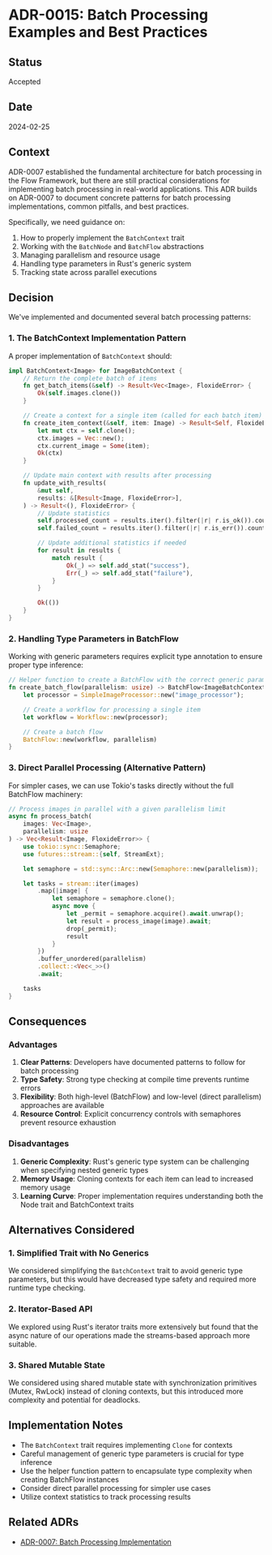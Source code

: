 # ADR-0015: Batch Processing Examples and Best Practices

## Status

Accepted

## Date

2024-02-25

## Context

ADR-0007 established the fundamental architecture for batch processing in the Flow Framework, but there are still practical considerations for implementing batch processing in real-world applications. This ADR builds on ADR-0007 to document concrete patterns for batch processing implementations, common pitfalls, and best practices.

Specifically, we need guidance on:

1. How to properly implement the `BatchContext` trait
2. Working with the `BatchNode` and `BatchFlow` abstractions
3. Managing parallelism and resource usage
4. Handling type parameters in Rust's generic system
5. Tracking state across parallel executions

## Decision

We've implemented and documented several batch processing patterns:

### 1. The BatchContext Implementation Pattern

A proper implementation of `BatchContext` should:

```rust
impl BatchContext<Image> for ImageBatchContext {
    // Return the complete batch of items
    fn get_batch_items(&self) -> Result<Vec<Image>, FloxideError> {
        Ok(self.images.clone())
    }

    // Create a context for a single item (called for each batch item)
    fn create_item_context(&self, item: Image) -> Result<Self, FloxideError> {
        let mut ctx = self.clone();
        ctx.images = Vec::new();
        ctx.current_image = Some(item);
        Ok(ctx)
    }

    // Update main context with results after processing
    fn update_with_results(
        &mut self,
        results: &[Result<Image, FloxideError>],
    ) -> Result<(), FloxideError> {
        // Update statistics
        self.processed_count = results.iter().filter(|r| r.is_ok()).count();
        self.failed_count = results.iter().filter(|r| r.is_err()).count();

        // Update additional statistics if needed
        for result in results {
            match result {
                Ok(_) => self.add_stat("success"),
                Err(_) => self.add_stat("failure"),
            }
        }

        Ok(())
    }
}
```

### 2. Handling Type Parameters in BatchFlow

Working with generic parameters requires explicit type annotation to ensure proper type inference:

```rust
// Helper function to create a BatchFlow with the correct generic parameters
fn create_batch_flow(parallelism: usize) -> BatchFlow<ImageBatchContext, Image, DefaultAction> {
    let processor = SimpleImageProcessor::new("image_processor");

    // Create a workflow for processing a single item
    let workflow = Workflow::new(processor);

    // Create a batch flow
    BatchFlow::new(workflow, parallelism)
}
```

### 3. Direct Parallel Processing (Alternative Pattern)

For simpler cases, we can use Tokio's tasks directly without the full BatchFlow machinery:

```rust
// Process images in parallel with a given parallelism limit
async fn process_batch(
    images: Vec<Image>,
    parallelism: usize
) -> Vec<Result<Image, FloxideError>> {
    use tokio::sync::Semaphore;
    use futures::stream::{self, StreamExt};

    let semaphore = std::sync::Arc::new(Semaphore::new(parallelism));

    let tasks = stream::iter(images)
        .map(|image| {
            let semaphore = semaphore.clone();
            async move {
                let _permit = semaphore.acquire().await.unwrap();
                let result = process_image(image).await;
                drop(_permit);
                result
            }
        })
        .buffer_unordered(parallelism)
        .collect::<Vec<_>>()
        .await;

    tasks
}
```

## Consequences

### Advantages

1. **Clear Patterns**: Developers have documented patterns to follow for batch processing
2. **Type Safety**: Strong type checking at compile time prevents runtime errors
3. **Flexibility**: Both high-level (BatchFlow) and low-level (direct parallelism) approaches are available
4. **Resource Control**: Explicit concurrency controls with semaphores prevent resource exhaustion

### Disadvantages

1. **Generic Complexity**: Rust's generic type system can be challenging when specifying nested generic types
2. **Memory Usage**: Cloning contexts for each item can lead to increased memory usage
3. **Learning Curve**: Proper implementation requires understanding both the Node trait and BatchContext traits

## Alternatives Considered

### 1. Simplified Trait with No Generics

We considered simplifying the `BatchContext` trait to avoid generic type parameters, but this would have decreased type safety and required more runtime type checking.

### 2. Iterator-Based API

We explored using Rust's iterator traits more extensively but found that the async nature of our operations made the streams-based approach more suitable.

### 3. Shared Mutable State

We considered using shared mutable state with synchronization primitives (Mutex, RwLock) instead of cloning contexts, but this introduced more complexity and potential for deadlocks.

## Implementation Notes

- The `BatchContext` trait requires implementing `Clone` for contexts
- Careful management of generic type parameters is crucial for type inference
- Use the helper function pattern to encapsulate type complexity when creating BatchFlow instances
- Consider direct parallel processing for simpler use cases
- Utilize context statistics to track processing results

## Related ADRs

- [ADR-0007: Batch Processing Implementation](0007-batch-processing-implementation.md)
